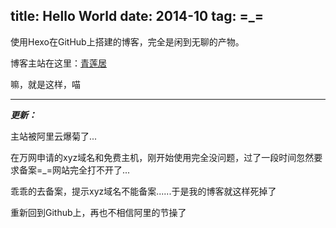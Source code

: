 title: Hello World
date: 2014-10
tag: =_=
---

使用Hexo在GitHub上搭建的博客，完全是闲到无聊的产物。

博客主站在这里：[青莲居](http://qling.xyz/ "青莲居")

嘛，就是这样，喵

* * *

***更新：***

主站被阿里云爆菊了...

在万网申请的xyz域名和免费主机，刚开始使用完全没问题，过了一段时间忽然要求备案=_=网站完全打不开了...

乖乖的去备案，提示xyz域名不能备案......于是我的博客就这样死掉了

重新回到Github上，再也不相信阿里的节操了
